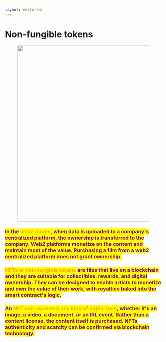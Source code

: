 ```yaml
---
layout: editorial
---
```


# Non-fungible tokens

<figure><img src="../../../../../../.gitbook/assets/pexels-btgl-♡-13609050.jpg" alt="" width="563"><figcaption></figcaption></figure>

### <mark style="color:purple;">In the</mark> <mark style="color:orange;">web2 model</mark><mark style="color:purple;">, when data is uploaded to a company's centralized platform, the ownership is transferred to the company. Web2 platforms monetize on the content and maintain most of the value. Purchasing a film from a web2 centralized platform does not grant ownership.</mark>&#x20;

### <mark style="color:orange;">NFTs or non-fungible tokens</mark> <mark style="color:purple;">are files that live on a blockchain and they are suitable for collectibles, rewards, and digital ownership. They can be designed to enable artists to monetize and own the value of their work, with royalties baked into the smart contract's logic.</mark>&#x20;

### <mark style="color:purple;">An</mark> <mark style="color:orange;">NFT can represent any kind of digital item</mark><mark style="color:purple;">, whether it's an image, a video, a document, or an IRL event. Rather than a content license, the content itself is purchased. NFTs authenticity and scarcity can be confirmed via blockchain technology.</mark>
